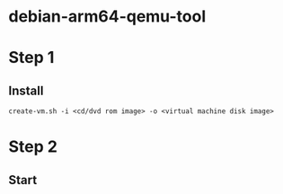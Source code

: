 # debian-arm64-qemu-tool

# Step 1

## Install
```
create-vm.sh -i <cd/dvd rom image> -o <virtual machine disk image>
```

# Step 2

## Start
```

```